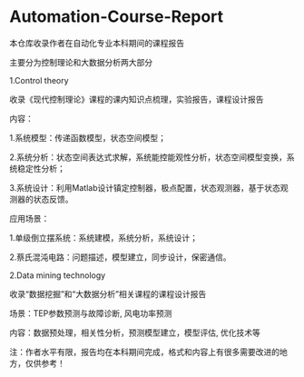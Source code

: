 # Automation-Course-Report

本仓库收录作者在自动化专业本科期间的课程报告

主要分为控制理论和大数据分析两大部分

1.Control theory

收录《现代控制理论》课程的课内知识点梳理，实验报告，课程设计报告

内容：

1.系统模型：传递函数模型，状态空间模型；

2.系统分析：状态空间表达式求解，系统能控能观性分析，状态空间模型变换，系统稳定性分析；

3.系统设计：利用Matlab设计镇定控制器，极点配置，状态观测器，基于状态观测器的状态反馈。

应用场景：

1.单级倒立摆系统：系统建模，系统分析，系统设计；

2.蔡氏混沌电路：问题描述，模型建立，同步设计，保密通信。

2.Data mining technology

收录“数据挖掘”和“大数据分析”相关课程的课程设计报告

场景：TEP参数预测与故障诊断, 风电功率预测

内容：数据预处理，相关性分析，预测模型建立，模型评估, 优化技术等


注：作者水平有限，报告均在本科期间完成，格式和内容上有很多需要改进的地方，仅供参考！

